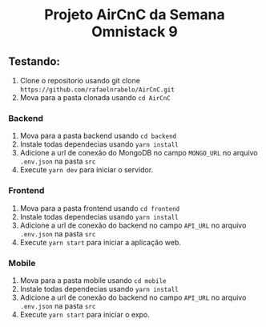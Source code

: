 
<h1 align="center">Projeto AirCnC da Semana Omnistack 9</h1>

## Testando:
   1. Clone o repositorio usando git clone `https://github.com/rafaelnrabelo/AirCnC.git`
   2. Mova para a pasta clonada usando `cd AirCnC`
  ### Backend
   1. Mova para a pasta backend usando `cd backend`
   2. Instale todas dependecias usando `yarn install`
   4. Adicione a url de conexão do MongoDB no campo `MONGO_URL` no arquivo `.env.json` na pasta `src`
   5. Execute `yarn dev` para iniciar o servidor.
  ### Frontend
   1. Mova para a pasta frontend usando `cd frontend`
   2. Instale todas dependecias usando `yarn install`
   4. Adicione a url de conexão do backend no campo `API_URL` no arquivo `.env.json` na pasta `src`
   5. Execute `yarn start` para iniciar a aplicação web.
  ### Mobile
   1. Mova para a pasta mobile usando `cd mobile`
   2. Instale todas dependecias usando `yarn install`
   4. Adicione a url de conexão do backend no campo `API_URL` no arquivo `.env.json` na pasta `src`
   5. Execute `yarn start` para iniciar o expo.
